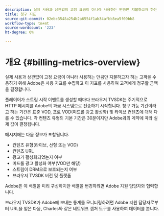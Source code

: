 ```yaml
---
description: 실제 사용과 상관없이 고정 요금이 아니라 사용하는 만큼만 지불하고자 하는 고객을 수용하기 위해 Adobe은 사용 지표를 수집하고 이 지표를 사용하여 고객에게 청구할 금액을 결정합니다.
title: 청구 지표
source-git-commit: 02ebc3548a254b2a6554f1ab34afbb3ea5f09bb8
workflow-type: tm+mt
source-wordcount: '223'
ht-degree: 0%

---
```


# 개요 {#billing-metrics-overview}

실제 사용과 상관없이 고정 요금이 아니라 사용하는 만큼만 지불하고자 하는 고객을 수용하기 위해 Adobe은 사용 지표를 수집하고 이 지표를 사용하여 고객에게 청구할 금액을 결정합니다.

플레이어가 스트림 시작 이벤트를 생성할 때마다 브라우저 TVSDK는 주기적으로 HTTP 메시지를 Adobe의 과금 시스템으로 전송하기 시작합니다. 청구 가능 기간이라고 하는 기간은 표준 VOD, 프로 VOD(미드롤 광고 활성화) 및 라이브 컨텐츠에 대해 다를 수 있습니다. 각 컨텐츠 유형의 기본 기간은 30분이지만 Adobe과의 계약에 따라 실제 값이 결정됩니다.

메시지에는 다음 정보가 포함됩니다.

* 컨텐츠 유형(라이브, 선형 또는 VOD)
* 컨텐츠 URL
* 광고가 활성화되었는지 여부
* 미드롤 광고 활성화 여부(VOD만 해당)
* 스트림이 DRM으로 보호되는지 여부
* 브라우저 TVSDK 버전 및 플랫폼

Adobe은 이 배열을 미리 구성하지만 배열을 변경하려면 Adobe 지원 담당자와 협력합니다.

브라우저 TVSDK가 Adobe에 보내는 통계를 모니터링하려면 Adobe 지원 담당자로부터 URL을 얻은 다음, Charles와 같은 네트워크 캡처 도구를 사용하여 데이터를 봅니다.
